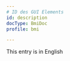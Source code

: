 ```yaml
---
# ID des GUI Elements
id: description
docType: BmiDoc
profile: bmi

---
```


This entry is in English
